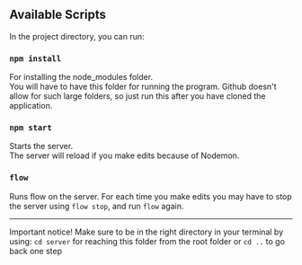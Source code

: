 ## Available Scripts

In the project directory, you can run:

### `npm install`

For installing the node_modules folder.<br />
You will have to have this folder for running the program. Github doesn't allow for such large folders, so just run this after you have cloned the application. <br />

### `npm start`

Starts the server.<br />
The server will reload if you make edits because of Nodemon.<br />

### `flow`

Runs flow on the server. For each time you make edits you may have to stop the server using
`flow stop`, and run `flow` again. <br />

---

Important notice! Make sure to be in the right directory in your terminal by using:
`cd server` for reaching this folder from the root folder or `cd ..` to go back one step
